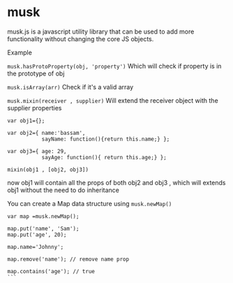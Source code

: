 # musk
musk.js is a javascript utility library that can be used to add more functionality without changing the core JS objects.

Example

`musk.hasProtoProperty(obj, 'property')`
Which will check if property is in the prototype of obj 

`musk.isArray(arr)`
Check if it's a valid array

`musk.mixin(receiver , supplier)`
Will extend the receiver object with the supplier properties 
```
var obj1={};

var obj2={ name:'bassam', 
           sayName: function(){return this.name;} };
           
var obj3={ age: 29, 
           sayAge: function(){ return this.age;} };
           
mixin(obj1 , [obj2, obj3])
```

now obj1 will contain all the props of both obj2 and obj3 , which will extends obj1 without the need to do inheritance 

You can create a Map data structure using `musk.newMap()` 

````
var map =musk.newMap();

map.put('name', 'Sam');
map.put('age', 20);

map.name='Johnny';

map.remove('name'); // remove name prop

map.contains('age'); // true
```







